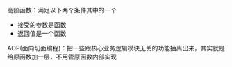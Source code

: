 高阶函数：满足以下两个条件其中的一个
- 接受的参数是函数
- 返回值是一个函数
  
AOP(面向切面编程)：把一些跟核心业务逻辑模块无关的功能抽离出来，其实就是给原函数加一层，不用管原函数内部实现
